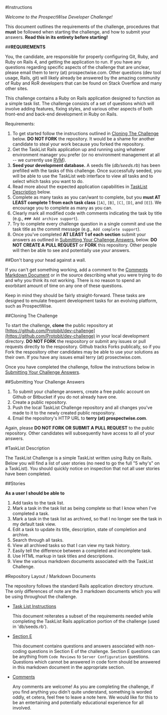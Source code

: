 #Instructions

*Welcome to the ProspectWise Developer Challenge!*

This document outlines the requirements of the challenge, procedures that **must** be followed when starting the challenge, and how to submit your answers.  **Read this in its entirety before starting!**

##**REQUIREMENTS**

You, the candidate, are responsible for properly configuring Git, Ruby, and Ruby on Rails 4, and getting the application to run.  If you have any questions regarding specific aspects of the challenge that are unclear, please email them to terry (at) prospectwise.com.  Other questions (dev tool usage, Rails, git) will likely already be answered by the amazing community of Ruby and RoR developers that can be found on Stack Overflow and many other sites.

This challenge contains a Ruby on Rails application designed to function as a simple task list.  The challenge consists of a set of questions which will involve adding features, fixing styles, and various other aspects of both front-end and back-end development in Ruby on Rails.

Requirements:

  1. To get started follow the instructions outlined in [Cloning The Challenge](#cloning-the-challenge) below.  **DO NOT FORK** the repository. It would be a shame for another candidate to steal your work because you forked the repository.
  2. Get the TaskList Rails application up and running using whatever environment manager you prefer (or no environment management at all -- we currently use [RVM](http://rvm.io)).
  3. **Seed your development database.**  A seeds file (*db/seeds.rb*) has been prefilled with the tasks of this challenge.  Once successfully seeded, you will be able to use the TaskList web interface to view all tasks and to select which tasks you want to do.
  4. Read more about the expected application capabilities in [TaskList Description](#tasklist-description) below.
  5. Complete as many tasks as you can/want to complete, but you **must AT LEAST complete 1 from each task class** (`[A]`, `[B]`, `[C]`, `[D]`, and `[E]`). We encourage you to complete as many as you can.
  6. Clearly mark all modified code with comments indicating the task by title (e.g., `### Add archive support`).
  7. Try to complete every challenge question in a single commit and use the task title as the commit message (e.g., `Add complete support`).
  8. Once you've completed **AT LEAST 1 of each section** submit your answers as outlined in [Submitting Your Challenge Answers](#submitting-your-challenge-answers), below.  **DO NOT CREATE A PULL REQUEST** or **FORK** this repository. Other people will then be able to see and potentially use *your* answers.

##Don't bang your head against a wall.

If you can't get something working, add a comment to the [Comments Markdown Document](./comments.md) or in the source describing what you were trying to do and why you think its not working.
There is no reason to spend an exorbitant amount of time on any one of these questions.

Keep in mind they should be fairly straight-forward.  These tasks are designed to emulate frequent development tasks for an evolving platform, such as ProspectWise.

##Cloning The Challenge

To start the challenge, **clone** the public repository at [https://github.com/Protobit/dev-challenge](https://github.com/Protobit/dev-challenge) in your local development directory.  **DO NOT FORK** the respository or submit any issues or pull requests directly to the respository.  Github tracks Forks publically, so if you Fork the respository other candidates may be able to use your solutions as their own.  If you have any issues email terry (at) prosectwise.com.

Once you have completed the challenge, follow the instructions below in [Submitting Your Challenge Answers](#submitting-your-challenge-answers).

##Submitting Your Challenge Answers

1. To submit your challenge answers, create a free public account on Github or Bitbucket if you do not already have one.
2. Create a public repository.
3. Push the local TaskList Challenge repository and all changes you've made to it to the newly created public respository. 
4. Email the repository's HTTP URL to **terry (at) prospectwise.com**.

Again, please **DO NOT FORK OR SUBMIT A PULL REQUEST** to the public repository.  Other candidates will subsequently have access to all of your answers.

#TaskList Description

The TaskList Challenge is a simple TaskList written using Ruby on Rails.  Below you will find a list of user stories (no need to go the full "5 why's" on a TaskList).  You should quickly notice on inspection that not all user stories have been completed.

##Stories

**As a user I should be able to**

1. Add tasks to the task list.
2. Mark a task in the task list as being complete so that I know when I've completed a task.
3. Mark a task in the task list as archived, so that I no longer see the task in my default task view.
4. Edit a task to update its title, description, state of completion and archive.
5. Search through all tasks.
6. View all archived tasks so that I can view my task history.
7. Easily tell the difference between a completed and incomplete task.
8. Use HTML markup in task titles and descriptions.
9. View the various markdown documents associated with the TaskList Challenge.

#Repository Layout / Markdown Documents

The repository follows the standard Rails application directory structure.  The only differences of note are the 3 markdown documents which you will be using throughout the challenge.

* [Task List Instructions](./tasklist.md)

  This document reiterates a subset of the requirements needed while completing the TaskList Rails application portion of the challenge (used in 'db/seeds.rb').

* [Section E](./section_E.md)

  This document contains questions and answers associated with non-coding questions in Section E of the challenge.  Section E questions can be anything from `Code Reviews` to `Server Configuration` questions.  Questions which cannot be answered in code form should be answered in this markdown document in the appropriate section.

* [Comments](./comments.md)

  Any comments are welcome!  As you are completing the challenge, if you find anything you didn't quite understand, something is worded oddly, et cetera, feel free to leave a note here.  We would like for this to be an entertaining and potentially educational experience for all involved.


